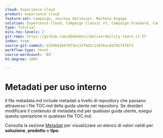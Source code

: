 ```yaml
---
cloud: Experience Cloud
product: experience cloud
feature-set: Campaign, Journey Optimizer, Marketo Engage
solution: Experience Cloud, Campaign Classic v7, Campaign Standard, Campaign v8, Marketo Engage
type: Tutorial
mini-toc-levels: 2
git-repo: https://github.com/AdobeDocs/deliverability-learn.it-IT
index: true
source-git-commit: b259643b678f5e13376d2c11876ac04792f47bf3
workflow-type: tm+mt
source-wordcount: '65'
ht-degree: 100%

---
```



# Metadati per uso interno

Il file metadata.md include metadati a livello di repository che passano attraverso i file TOC.md della guida utente nel repository. Se desideri modificare il contenuto di metadata.md per qualsiasi guida utente, esegui questa operazione in qualsiasi file TOC.md.

Consulta la sezione [Metadati](https://experienceleague.adobe.com/docs/authoring-guide-exl/using/editing/user-guide-setup/metadata.html?lang=it) per visualizzare un elenco di valori validi per **soluzione**, **prodotto** e **tipo**.

